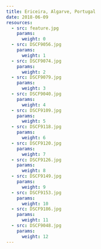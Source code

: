 ```yaml
---
title: Ericeira, Algarve, Portugal
date: 2018-06-09
resources:
  - src: feature.jpg
    params:
      weight: 0
  - src: DSCF9056.jpg
    params:
      weight: 1
  - src: DSCF9074.jpg
    params:
      weight: 2
  - src: DSCF9079.jpg
    params:
      weight: 3
  - src: DSCF9040.jpg
    params:
      weight: 4
  - src: DSCF9109.jpg
    params:
      weight: 5
  - src: DSCF9118.jpg
    params:
      weight: 6
  - src: DSCF9120.jpg
    params:
      weight: 7
  - src: DSCF9126.jpg
    params:
      weight: 8
  - src: DSCF9149.jpg
    params:
      weight: 9
  - src: DSCF9153.jpg
    params:
      weight: 10
  - src: DSCF9186.jpg
    params:
      weight: 11
  - src: DSCF9048.jpg
    params:
      weight: 12
---
```

